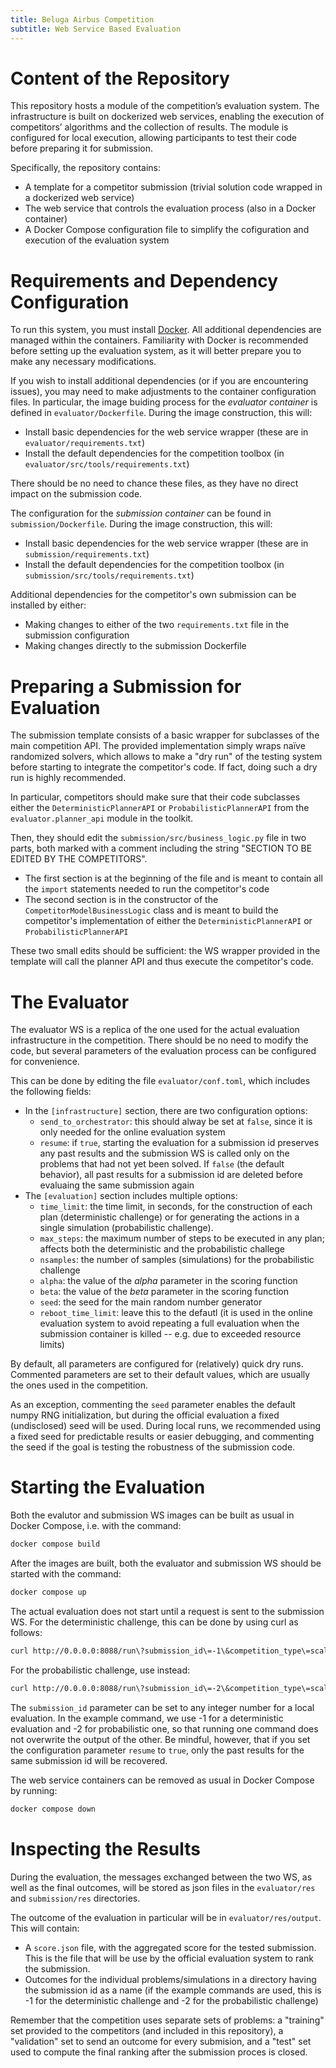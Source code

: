 ```yaml
---
title: Beluga Airbus Competition
subtitle: Web Service Based Evaluation
---
```


# Content of the Repository

This repository hosts a module of the competition’s evaluation system. The infrastructure is built on dockerized web services, enabling the execution of competitors’ algorithms and the collection of results. The module is configured for local execution, allowing participants to test their code before preparing it for submission.

Specifically, the repository contains:

* A template for a competitor submission (trivial solution code wrapped in a dockerized web service)
* The web service that controls the evaluation process (also in a Docker container)
* A Docker Compose configuration file to simplify the cofiguration and execution of the evaluation system

# Requirements and Dependency Configuration

To run this system, you must install [Docker](https://www.docker.com). All additional dependencies are managed within the containers. Familiarity with Docker is recommended before setting up the evaluation system, as it will better prepare you to make any necessary modifications.

If you wish to install additional dependencies (or if you are encountering issues), you may need to make adjustments to the container configuration files.
In particular, the image buiding process for the _evaluator container_ is defined in `evaluator/Dockerfile`. During the image construction, this will:

* Install basic dependencies for the web service wrapper (these are in `evaluator/requirements.txt`)
* Install the default dependencies for the competition toolbox (in `evaluator/src/tools/requirements.txt`)

There should be no need to chance these files, as they have no direct impact on the submission code.

The configuration for the _submission container_ can be found in `submission/Dockerfile`. During the image construction, this will:

* Install basic dependencies for the web service wrapper (these are in `submission/requirements.txt`)
* Install the default dependencies for the competition toolbox (in `submission/src/tools/requirements.txt`)

Additional dependencies for the competitor's own submission can be installed by either:

* Making changes to either of the two `requirements.txt` file in the submission configuration
* Making changes directly to the submission Dockerfile

# Preparing a Submission for Evaluation

The submission template consists of a basic wrapper for subclasses of the main competition API. The provided implementation simply wraps naïve randomized solvers, which allows to make a "dry run" of the testing system before starting to integrate the competitor's code. If fact, doing such a dry run is highly recommended.

In particular, competitors should make sure that their code subclasses either the `DeterministicPlannerAPI` or `ProbabilisticPlannerAPI` from the `evaluator.planner_api` module in the toolkit.

Then, they should edit the `submission/src/business_logic.py` file in two parts, both marked with a comment including the string "SECTION TO BE EDITED BY THE COMPETITORS".

* The first section is at the beginning of the file and is meant to contain all the `import` statements needed to run the competitor's code
* The second section is in the constructor of the `CompetitorModelBusinessLogic` class and is meant to build the competitor's implementation of either the `DeterministicPlannerAPI` or `ProbabilisticPlannerAPI`

These two small edits should be sufficient: the WS wrapper provided in the template will call the planner API and thus execute the competitor's code.

# The Evaluator

The evaluator WS is a replica of the one used for the actual evaluation infrastructure in the competition. There should be no need to modify the code, but several parameters of the evaluation process can be configured for convenience.

This can be done by editing the file `evaluator/conf.toml`, which includes the following fields:

* In the `[infrastructure]` section, there are two configuration options:
  - `send_to_orchestrator`: this should alway be set at `false`, since it is only needed for the online evaluation system
  - `resume`: if `true`, starting the evaluation for a submission id preserves any past results and the submission WS is called only on the problems that had not yet been solved. If `false` (the default behavior), all past results for a submission id are deleted before evaluaing the same submission again
* The `[evaluation]` section includes multiple options:
  - `time_limit`: the time limit, in seconds, for the construction of each plan (deterministic challenge) or for generating the actions in a single simulation (probabilistic challenge).
  - `max_steps`: the maximum number of steps to be executed in any plan; affects both the deterministic and the probabilistic challege
  - `nsamples`: the number of samples (simulations) for the probabilistic challenge
  - `alpha`: the value of the _alpha_ parameter in the scoring function
  - `beta`: the value of the _beta_ parameter in the scoring function
  - `seed`: the seed for the main random number generator
  - `reboot_time_limit`: leave this to the defautl (it is used in the online evaluation system to avoid repeating a full evaluation when the submission container is killed -- e.g. due to exceeded resource limits)

By default, all parameters are configured for (relatively) quick dry runs. Commented parameters are set to their default values, which are usually the ones used in the competition.

As an exception, commenting the `seed` parameter enables the default numpy RNG initialization, but during the official evaluation a fixed (undisclosed) seed will be used. During local runs, we recommended using a fixed seed for predictable results or easier debugging, and commenting the seed if the goal is testing the robustness of the submission code.

# Starting the Evaluation

Both the evalutor and submission WS images can be built as usual in Docker Compose, i.e. with the command:

```sh
docker compose build
```

After the images are built, both the evaluator and submission WS should be started with the command:

```sh
docker compose up
```

The actual evaluation does not start until a request is sent to the submission WS. For the deterministic challenge, this can be done by using curl as follows:

```sh
curl http://0.0.0.0:8088/run\?submission_id\=-1\&competition_type\=scalability_deterministic\&optit_endpoint\=http://0.0.0.0:81\&competitor_model_endpoint\=http://submission:80 -X POST
```

For the probabilistic challenge, use instead:

```sh
curl http://0.0.0.0:8088/run\?submission_id\=-2\&competition_type\=scalability_probabilistic\&optit_endpoint\=http://0.0.0.0:81\&competitor_model_endpoint\=http://submission:80 -X POST
```

The `submission_id` parameter can be set to any integer number for a local evaluation. In the example command, we use -1 for a deterministic evaluation and -2 for probabilistic one, so that running one command does not overwrite the output of the other. Be mindful, however, that if you set the configuration parameter `resume` to `true`, only the past results for the same submission id will be recovered.

The web service containers can be removed as usual in Docker Compose by running:

```sh
docker compose down
```

# Inspecting the Results

During the evaluation, the messages exchanged between the two WS, as well as the final outcomes, will be stored as json files in the `evaluator/res` and `submission/res` directories.

The outcome of the evaluation in particular will be in `evaluator/res/output`. This will contain:

* A `score.json` file, with the aggregated score for the tested submission. This is the file that will be use by the official evaluation system to rank the submission.
* Outcomes for the individual problems/simulations in a directory having the submission id as a name (if the example commands are used, this is -1 for the deterministic challenge and -2 for the probabilistic challenge)

Remember that the competition uses separate sets of problems: a "training" set provided to the competitors (and included in this repository), a "validation" set to send an outcome for every submision, and a "test" set used to compute the final ranking after the submission proces is closed.
